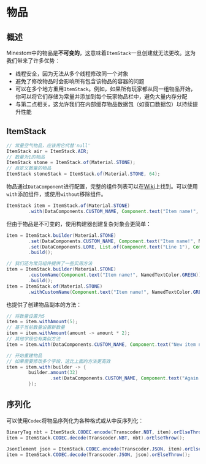 # 物品

## 概述

Minestom中的物品是**不可变的**，这意味着`ItemStack`一旦创建就无法更改。这为我们带来了许多优势：

- 线程安全，因为无法从多个线程修改同一个对象
- 避免了修改物品时会影响所有包含该物品的容器的问题
- 可以在多个地方重用`ItemStack`。例如，如果所有玩家都从同一组物品开始，你可以将它们存储为常量并添加到每个玩家物品栏中，避免大量内存分配
- 与第二点相关，这允许我们在内部缓存物品数据包（如窗口数据包）以持续提升性能

## ItemStack

```java
// 常量空气物品，应该用它代替'null'
ItemStack air = ItemStack.AIR;
// 数量为1的物品
ItemStack stone = ItemStack.of(Material.STONE);
// 自定义数量的物品
ItemStack stoneStack = ItemStack.of(Material.STONE, 64);
```

物品通过`DataComponent`进行配置，完整的组件列表可以在[Wiki](https://minecraft.wiki/w/Data_component_format)上找到。可以使用`with`添加组件，或使用`without`移除组件。

```java
ItemStack item = ItemStack.of(Material.STONE)
        .with(DataComponents.CUSTOM_NAME, Component.text("Item name!", NamedTextColor.GREEN));
```

但由于物品是不可变的，使用构建器创建复杂对象会更简单：

```java
item = ItemStack.builder(Material.STONE)
        .set(DataComponents.CUSTOM_NAME, Component.text("Item name!", NamedTextColor.GREEN))Add commentMore actions
        .set(DataComponents.LORE, List.of(Component.text("Line 1"), Component.text("Line 2")))
        .build();

// 我们还为常见组件提供了一些实用方法
item = ItemStack.builder(Material.STONE)
        .customName(Component.text("Item name!", NamedTextColor.GREEN))
        .build();
item = ItemStack.of(Material.STONE)
        .withCustomName(Component.text("Item name!", NamedTextColor.GREEN))
```

也提供了创建物品副本的方法：

```java
// 将数量设置为5
item = item.withAmount(5);
// 基于当前数量设置新数量
item = item.withAmount(amount -> amount * 2);
// 其他字段也有类似方法
item = item.with(DataComponents.CUSTOM_NAME, Component.text("New item name!"));

// 开始重建物品
// 如果需要修改多个字段，这比上面的方法更高效
item = item.with(builder -> {
        builder.amount(32)
                .set(DataComponents.CUSTOM_NAME, Component.text("Again..."));
        });
```

## 序列化

可以使用`Codec`将物品序列化为各种格式或从中反序列化：

```java
BinaryTag nbt = ItemStack.CODEC.encode(Transcoder.NBT, item).orElseThrow();
item = ItemStack.CODEC.decode(Transcoder.NBT, nbt).orElseThrow();

JsonElement json = ItemStack.CODEC.encode(Transcoder.JSON, item).orElseThrow();
item = ItemStack.CODEC.decode(Transcoder.JSON, json).orElseThrow();
```
